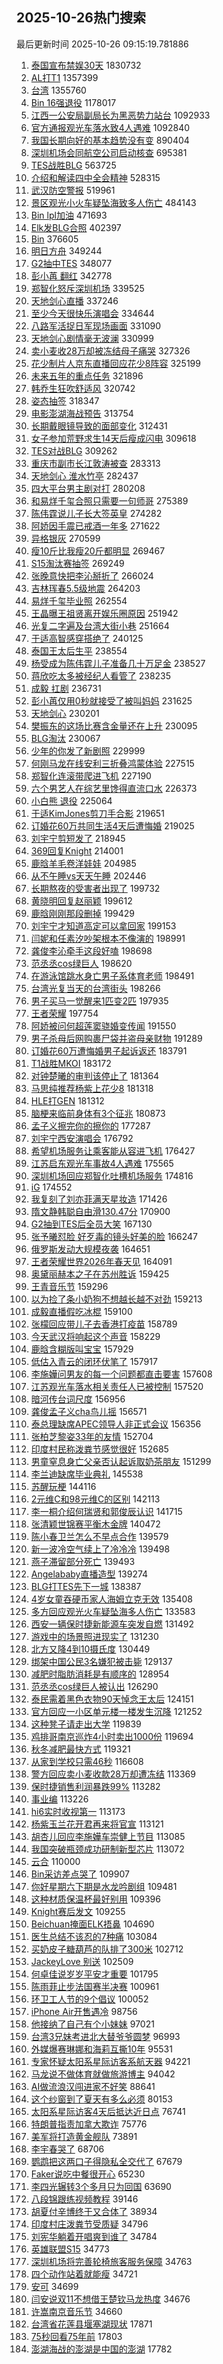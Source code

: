 ## 2025-10-26热门搜索 
最后更新时间 2025-10-26 09:15:19.781886 
1. [泰国宣布禁娱30天](https://s.weibo.com/weibo?q=%23%E6%B3%B0%E5%9B%BD%E5%AE%A3%E5%B8%83%E7%A6%81%E5%A8%B130%E5%A4%A9%23&t=31&band_rank=1&Refer=top) 1830732
1. [AL打T1](https://s.weibo.com/weibo?q=AL%E6%89%93T1&t=31&band_rank=1&Refer=top) 1357399
1. [台湾](https://s.weibo.com/weibo?q=%E5%8F%B0%E6%B9%BE&t=31&band_rank=2&Refer=top) 1355760
1. [Bin 16强退役](https://s.weibo.com/weibo?q=Bin%2016%E5%BC%BA%E9%80%80%E5%BD%B9&t=31&band_rank=2&Refer=top) 1178017
1. [江西一公安局副局长为黑恶势力站台](https://s.weibo.com/weibo?q=%23%E6%B1%9F%E8%A5%BF%E4%B8%80%E5%85%AC%E5%AE%89%E5%B1%80%E5%89%AF%E5%B1%80%E9%95%BF%E4%B8%BA%E9%BB%91%E6%81%B6%E5%8A%BF%E5%8A%9B%E7%AB%99%E5%8F%B0%23&t=31&band_rank=1&Refer=top) 1092933
1. [官方通报观光车落水致4人遇难](https://s.weibo.com/weibo?q=%23%E5%AE%98%E6%96%B9%E9%80%9A%E6%8A%A5%E8%A7%82%E5%85%89%E8%BD%A6%E8%90%BD%E6%B0%B4%E8%87%B44%E4%BA%BA%E9%81%87%E9%9A%BE%23&t=31&band_rank=1&Refer=top) 1092840
1. [我国长期向好的基本趋势没有变](https://s.weibo.com/weibo?q=%23%E6%88%91%E5%9B%BD%E9%95%BF%E6%9C%9F%E5%90%91%E5%A5%BD%E7%9A%84%E5%9F%BA%E6%9C%AC%E8%B6%8B%E5%8A%BF%E6%B2%A1%E6%9C%89%E5%8F%98%23&t=31&band_rank=3&Refer=top) 890404
1. [深圳机场会同航空公司启动核查](https://s.weibo.com/weibo?q=%23%E6%B7%B1%E5%9C%B3%E6%9C%BA%E5%9C%BA%E4%BC%9A%E5%90%8C%E8%88%AA%E7%A9%BA%E5%85%AC%E5%8F%B8%E5%90%AF%E5%8A%A8%E6%A0%B8%E6%9F%A5%23&t=31&band_rank=5&Refer=top) 695381
1. [TES战胜BLG](https://s.weibo.com/weibo?q=TES%E6%88%98%E8%83%9CBLG&t=31&band_rank=6&Refer=top) 563725
1. [介绍和解读四中全会精神](https://s.weibo.com/weibo?q=%23%E4%BB%8B%E7%BB%8D%E5%92%8C%E8%A7%A3%E8%AF%BB%E5%9B%9B%E4%B8%AD%E5%85%A8%E4%BC%9A%E7%B2%BE%E7%A5%9E%23&t=31&band_rank=3&Refer=top) 528315
1. [武汉防空警报](https://s.weibo.com/weibo?q=%23%E6%AD%A6%E6%B1%89%E9%98%B2%E7%A9%BA%E8%AD%A6%E6%8A%A5%23&t=31&band_rank=4&Refer=top) 519961
1. [景区观光小火车疑坠海致多人伤亡](https://s.weibo.com/weibo?q=%23%E6%99%AF%E5%8C%BA%E8%A7%82%E5%85%89%E5%B0%8F%E7%81%AB%E8%BD%A6%E7%96%91%E5%9D%A0%E6%B5%B7%E8%87%B4%E5%A4%9A%E4%BA%BA%E4%BC%A4%E4%BA%A1%23&t=31&band_rank=5&Refer=top) 484143
1. [Bin lpl加油](https://s.weibo.com/weibo?q=Bin%20lpl%E5%8A%A0%E6%B2%B9&t=31&band_rank=8&Refer=top) 471693
1. [Elk发BLG合照](https://s.weibo.com/weibo?q=Elk%E5%8F%91BLG%E5%90%88%E7%85%A7&t=31&band_rank=9&Refer=top) 402397
1. [Bin](https://s.weibo.com/weibo?q=Bin&t=31&band_rank=1&Refer=top) 376605
1. [明日方舟](https://s.weibo.com/weibo?q=%E6%98%8E%E6%97%A5%E6%96%B9%E8%88%9F&t=31&band_rank=10&Refer=top) 349244
1. [G2抽中TES](https://s.weibo.com/weibo?q=%23G2%E6%8A%BD%E4%B8%ADTES%23&t=31&band_rank=11&Refer=top) 348077
1. [彭小苒 翻红](https://s.weibo.com/weibo?q=%E5%BD%AD%E5%B0%8F%E8%8B%92%20%E7%BF%BB%E7%BA%A2&t=31&band_rank=12&Refer=top) 342778
1. [郑智化怒斥深圳机场](https://s.weibo.com/weibo?q=%23%E9%83%91%E6%99%BA%E5%8C%96%E6%80%92%E6%96%A5%E6%B7%B1%E5%9C%B3%E6%9C%BA%E5%9C%BA%23&t=31&band_rank=17&Refer=top) 339525
1. [天地剑心直播](https://s.weibo.com/weibo?q=%E5%A4%A9%E5%9C%B0%E5%89%91%E5%BF%83%E7%9B%B4%E6%92%AD&t=31&band_rank=14&Refer=top) 337246
1. [至少今天很快乐演唱会](https://s.weibo.com/weibo?q=%E8%87%B3%E5%B0%91%E4%BB%8A%E5%A4%A9%E5%BE%88%E5%BF%AB%E4%B9%90%E6%BC%94%E5%94%B1%E4%BC%9A&t=31&band_rank=15&Refer=top) 334644
1. [八路军活捉日军现场画面](https://s.weibo.com/weibo?q=%23%E5%85%AB%E8%B7%AF%E5%86%9B%E6%B4%BB%E6%8D%89%E6%97%A5%E5%86%9B%E7%8E%B0%E5%9C%BA%E7%94%BB%E9%9D%A2%23&t=31&band_rank=26&Refer=top) 331090
1. [天地剑心剧情毫无波澜](https://s.weibo.com/weibo?q=%E5%A4%A9%E5%9C%B0%E5%89%91%E5%BF%83%E5%89%A7%E6%83%85%E6%AF%AB%E6%97%A0%E6%B3%A2%E6%BE%9C&t=31&band_rank=6&Refer=top) 330999
1. [卖小麦收28万却被冻结母子痛哭](https://s.weibo.com/weibo?q=%23%E5%8D%96%E5%B0%8F%E9%BA%A6%E6%94%B628%E4%B8%87%E5%8D%B4%E8%A2%AB%E5%86%BB%E7%BB%93%E6%AF%8D%E5%AD%90%E7%97%9B%E5%93%AD%23&t=31&band_rank=17&Refer=top) 327326
1. [花少制片人京东直播回应花少8阵容](https://s.weibo.com/weibo?q=%23%E8%8A%B1%E5%B0%91%E5%88%B6%E7%89%87%E4%BA%BA%E4%BA%AC%E4%B8%9C%E7%9B%B4%E6%92%AD%E5%9B%9E%E5%BA%94%E8%8A%B1%E5%B0%918%E9%98%B5%E5%AE%B9%23&t=31&band_rank=18&Refer=top) 325199
1. [未来五年的重点任务](https://s.weibo.com/weibo?q=%23%E6%9C%AA%E6%9D%A5%E4%BA%94%E5%B9%B4%E7%9A%84%E9%87%8D%E7%82%B9%E4%BB%BB%E5%8A%A1%23&t=31&band_rank=3&Refer=top) 321896
1. [韩乔生狂吹舒适风](https://s.weibo.com/weibo?q=%23%E9%9F%A9%E4%B9%94%E7%94%9F%E7%8B%82%E5%90%B9%E8%88%92%E9%80%82%E9%A3%8E%23&t=31&band_rank=19&Refer=top) 320742
1. [姿态抽签](https://s.weibo.com/weibo?q=%E5%A7%BF%E6%80%81%E6%8A%BD%E7%AD%BE&t=31&band_rank=20&Refer=top) 318347
1. [电影澎湖海战预告](https://s.weibo.com/weibo?q=%23%E7%94%B5%E5%BD%B1%E6%BE%8E%E6%B9%96%E6%B5%B7%E6%88%98%E9%A2%84%E5%91%8A%23&t=31&band_rank=21&Refer=top) 313754
1. [长期戴眼镜导致的面部变化](https://s.weibo.com/weibo?q=%E9%95%BF%E6%9C%9F%E6%88%B4%E7%9C%BC%E9%95%9C%E5%AF%BC%E8%87%B4%E7%9A%84%E9%9D%A2%E9%83%A8%E5%8F%98%E5%8C%96&t=31&band_rank=22&Refer=top) 312431
1. [女子参加荒野求生14天后瘦成闪电](https://s.weibo.com/weibo?q=%23%E5%A5%B3%E5%AD%90%E5%8F%82%E5%8A%A0%E8%8D%92%E9%87%8E%E6%B1%82%E7%94%9F14%E5%A4%A9%E5%90%8E%E7%98%A6%E6%88%90%E9%97%AA%E7%94%B5%23&t=31&band_rank=2&Refer=top) 309618
1. [TES对战BLG](https://s.weibo.com/weibo?q=%23TES%E5%AF%B9%E6%88%98BLG%23&t=31&band_rank=7&Refer=top) 309262
1. [重庆市副市长江敦涛被查](https://s.weibo.com/weibo?q=%23%E9%87%8D%E5%BA%86%E5%B8%82%E5%89%AF%E5%B8%82%E9%95%BF%E6%B1%9F%E6%95%A6%E6%B6%9B%E8%A2%AB%E6%9F%A5%23&t=31&band_rank=8&Refer=top) 283313
1. [天地剑心 淮水竹亭](https://s.weibo.com/weibo?q=%E5%A4%A9%E5%9C%B0%E5%89%91%E5%BF%83%20%E6%B7%AE%E6%B0%B4%E7%AB%B9%E4%BA%AD&t=31&band_rank=9&Refer=top) 282437
1. [四大平台男主剧对打](https://s.weibo.com/weibo?q=%E5%9B%9B%E5%A4%A7%E5%B9%B3%E5%8F%B0%E7%94%B7%E4%B8%BB%E5%89%A7%E5%AF%B9%E6%89%93&t=31&band_rank=10&Refer=top) 280208
1. [和易烊千玺合照只需要一句师哥](https://s.weibo.com/weibo?q=%23%E5%92%8C%E6%98%93%E7%83%8A%E5%8D%83%E7%8E%BA%E5%90%88%E7%85%A7%E5%8F%AA%E9%9C%80%E8%A6%81%E4%B8%80%E5%8F%A5%E5%B8%88%E5%93%A5%23&t=31&band_rank=11&Refer=top) 275389
1. [陈伟霆说儿子长大签英皇](https://s.weibo.com/weibo?q=%23%E9%99%88%E4%BC%9F%E9%9C%86%E8%AF%B4%E5%84%BF%E5%AD%90%E9%95%BF%E5%A4%A7%E7%AD%BE%E8%8B%B1%E7%9A%87%23&t=31&band_rank=12&Refer=top) 274282
1. [阿娇因手震已戒酒一年多](https://s.weibo.com/weibo?q=%23%E9%98%BF%E5%A8%87%E5%9B%A0%E6%89%8B%E9%9C%87%E5%B7%B2%E6%88%92%E9%85%92%E4%B8%80%E5%B9%B4%E5%A4%9A%23&t=31&band_rank=13&Refer=top) 271622
1. [异格银灰](https://s.weibo.com/weibo?q=%E5%BC%82%E6%A0%BC%E9%93%B6%E7%81%B0&t=31&band_rank=23&Refer=top) 270599
1. [瘦10斤比我瘦20斤都明显](https://s.weibo.com/weibo?q=%E7%98%A610%E6%96%A4%E6%AF%94%E6%88%91%E7%98%A620%E6%96%A4%E9%83%BD%E6%98%8E%E6%98%BE&t=31&band_rank=14&Refer=top) 269467
1. [S15淘汰赛抽签](https://s.weibo.com/weibo?q=%23S15%E6%B7%98%E6%B1%B0%E8%B5%9B%E6%8A%BD%E7%AD%BE%23&t=31&band_rank=24&Refer=top) 269249
1. [张晚意快把李沁掰折了](https://s.weibo.com/weibo?q=%23%E5%BC%A0%E6%99%9A%E6%84%8F%E5%BF%AB%E6%8A%8A%E6%9D%8E%E6%B2%81%E6%8E%B0%E6%8A%98%E4%BA%86%23&t=31&band_rank=15&Refer=top) 266024
1. [吉林珲春5.5级地震](https://s.weibo.com/weibo?q=%23%E5%90%89%E6%9E%97%E7%8F%B2%E6%98%A55.5%E7%BA%A7%E5%9C%B0%E9%9C%87%23&t=31&band_rank=4&Refer=top) 264203
1. [易烊千玺毕业照](https://s.weibo.com/weibo?q=%E6%98%93%E7%83%8A%E5%8D%83%E7%8E%BA%E6%AF%95%E4%B8%9A%E7%85%A7&t=31&band_rank=16&Refer=top) 262554
1. [王晶曝王祖贤离开娱乐圈原因](https://s.weibo.com/weibo?q=%23%E7%8E%8B%E6%99%B6%E6%9B%9D%E7%8E%8B%E7%A5%96%E8%B4%A4%E7%A6%BB%E5%BC%80%E5%A8%B1%E4%B9%90%E5%9C%88%E5%8E%9F%E5%9B%A0%23&t=31&band_rank=18&Refer=top) 251942
1. [光复二字遍及台湾大街小巷](https://s.weibo.com/weibo?q=%23%E5%85%89%E5%A4%8D%E4%BA%8C%E5%AD%97%E9%81%8D%E5%8F%8A%E5%8F%B0%E6%B9%BE%E5%A4%A7%E8%A1%97%E5%B0%8F%E5%B7%B7%23&t=31&band_rank=4&Refer=top) 251664
1. [于适高智感穿搭绝了](https://s.weibo.com/weibo?q=%23%E4%BA%8E%E9%80%82%E9%AB%98%E6%99%BA%E6%84%9F%E7%A9%BF%E6%90%AD%E7%BB%9D%E4%BA%86%23&t=31&band_rank=19&Refer=top) 240125
1. [泰国王太后生平](https://s.weibo.com/weibo?q=%23%E6%B3%B0%E5%9B%BD%E7%8E%8B%E5%A4%AA%E5%90%8E%E7%94%9F%E5%B9%B3%23&t=31&band_rank=20&Refer=top) 238554
1. [杨受成为陈伟霆儿子准备几十万足金](https://s.weibo.com/weibo?q=%23%E6%9D%A8%E5%8F%97%E6%88%90%E4%B8%BA%E9%99%88%E4%BC%9F%E9%9C%86%E5%84%BF%E5%AD%90%E5%87%86%E5%A4%87%E5%87%A0%E5%8D%81%E4%B8%87%E8%B6%B3%E9%87%91%23&t=31&band_rank=21&Refer=top) 238527
1. [蒋欣吃太多被经纪人看管了](https://s.weibo.com/weibo?q=%E8%92%8B%E6%AC%A3%E5%90%83%E5%A4%AA%E5%A4%9A%E8%A2%AB%E7%BB%8F%E7%BA%AA%E4%BA%BA%E7%9C%8B%E7%AE%A1%E4%BA%86&t=31&band_rank=22&Refer=top) 238235
1. [成毅 扛剧](https://s.weibo.com/weibo?q=%E6%88%90%E6%AF%85%20%E6%89%9B%E5%89%A7&t=31&band_rank=6&Refer=top) 236731
1. [彭小苒仅用0秒就接受了被叫妈妈](https://s.weibo.com/weibo?q=%E5%BD%AD%E5%B0%8F%E8%8B%92%E4%BB%85%E7%94%A80%E7%A7%92%E5%B0%B1%E6%8E%A5%E5%8F%97%E4%BA%86%E8%A2%AB%E5%8F%AB%E5%A6%88%E5%A6%88&t=31&band_rank=25&Refer=top) 231625
1. [天地剑心](https://s.weibo.com/weibo?q=%E5%A4%A9%E5%9C%B0%E5%89%91%E5%BF%83&t=31&band_rank=48&Refer=top) 230201
1. [樊振东的这场比赛含金量还在上升](https://s.weibo.com/weibo?q=%23%E6%A8%8A%E6%8C%AF%E4%B8%9C%E7%9A%84%E8%BF%99%E5%9C%BA%E6%AF%94%E8%B5%9B%E5%90%AB%E9%87%91%E9%87%8F%E8%BF%98%E5%9C%A8%E4%B8%8A%E5%8D%87%23&t=31&band_rank=27&Refer=top) 230095
1. [BLG淘汰](https://s.weibo.com/weibo?q=BLG%E6%B7%98%E6%B1%B0&t=31&band_rank=28&Refer=top) 230067
1. [少年的你发了新剧照](https://s.weibo.com/weibo?q=%E5%B0%91%E5%B9%B4%E7%9A%84%E4%BD%A0%E5%8F%91%E4%BA%86%E6%96%B0%E5%89%A7%E7%85%A7&t=31&band_rank=7&Refer=top) 229999
1. [何刚马龙在线安利三折叠鸿蒙体验](https://s.weibo.com/weibo?q=%23%E4%BD%95%E5%88%9A%E9%A9%AC%E9%BE%99%E5%9C%A8%E7%BA%BF%E5%AE%89%E5%88%A9%E4%B8%89%E6%8A%98%E5%8F%A0%E9%B8%BF%E8%92%99%E4%BD%93%E9%AA%8C%23&t=31&band_rank=29&Refer=top) 227515
1. [郑智化连滚带爬进飞机](https://s.weibo.com/weibo?q=%23%E9%83%91%E6%99%BA%E5%8C%96%E8%BF%9E%E6%BB%9A%E5%B8%A6%E7%88%AC%E8%BF%9B%E9%A3%9E%E6%9C%BA%23&t=31&band_rank=23&Refer=top) 227190
1. [六个男艺人在综艺里馋得直流口水](https://s.weibo.com/weibo?q=%E5%85%AD%E4%B8%AA%E7%94%B7%E8%89%BA%E4%BA%BA%E5%9C%A8%E7%BB%BC%E8%89%BA%E9%87%8C%E9%A6%8B%E5%BE%97%E7%9B%B4%E6%B5%81%E5%8F%A3%E6%B0%B4&t=31&band_rank=8&Refer=top) 226373
1. [小白熊 退役](https://s.weibo.com/weibo?q=%E5%B0%8F%E7%99%BD%E7%86%8A%20%E9%80%80%E5%BD%B9&t=31&band_rank=30&Refer=top) 225064
1. [于适KimJones剪刀手合影](https://s.weibo.com/weibo?q=%E4%BA%8E%E9%80%82KimJones%E5%89%AA%E5%88%80%E6%89%8B%E5%90%88%E5%BD%B1&t=31&band_rank=31&Refer=top) 219651
1. [订婚花60万共同生活4天后遭悔婚](https://s.weibo.com/weibo?q=%23%E8%AE%A2%E5%A9%9A%E8%8A%B160%E4%B8%87%E5%85%B1%E5%90%8C%E7%94%9F%E6%B4%BB4%E5%A4%A9%E5%90%8E%E9%81%AD%E6%82%94%E5%A9%9A%23&t=31&band_rank=32&Refer=top) 219025
1. [刘宇宁剪短发了](https://s.weibo.com/weibo?q=%E5%88%98%E5%AE%87%E5%AE%81%E5%89%AA%E7%9F%AD%E5%8F%91%E4%BA%86&t=31&band_rank=33&Refer=top) 218945
1. [369回复Knight](https://s.weibo.com/weibo?q=%23369%E5%9B%9E%E5%A4%8DKnight%23&t=31&band_rank=34&Refer=top) 214001
1. [鹿晗羊毛卷洋娃娃](https://s.weibo.com/weibo?q=%E9%B9%BF%E6%99%97%E7%BE%8A%E6%AF%9B%E5%8D%B7%E6%B4%8B%E5%A8%83%E5%A8%83&t=31&band_rank=35&Refer=top) 204985
1. [从不午睡vs天天午睡](https://s.weibo.com/weibo?q=%E4%BB%8E%E4%B8%8D%E5%8D%88%E7%9D%A1vs%E5%A4%A9%E5%A4%A9%E5%8D%88%E7%9D%A1&t=31&band_rank=24&Refer=top) 202446
1. [长期熬夜的受害者出现了](https://s.weibo.com/weibo?q=%E9%95%BF%E6%9C%9F%E7%86%AC%E5%A4%9C%E7%9A%84%E5%8F%97%E5%AE%B3%E8%80%85%E5%87%BA%E7%8E%B0%E4%BA%86&t=31&band_rank=44&Refer=top) 199732
1. [黄晓明回复赵丽颖](https://s.weibo.com/weibo?q=%E9%BB%84%E6%99%93%E6%98%8E%E5%9B%9E%E5%A4%8D%E8%B5%B5%E4%B8%BD%E9%A2%96&t=31&band_rank=12&Refer=top) 199612
1. [鹿晗刚刚那段删掉](https://s.weibo.com/weibo?q=%E9%B9%BF%E6%99%97%E5%88%9A%E5%88%9A%E9%82%A3%E6%AE%B5%E5%88%A0%E6%8E%89&t=31&band_rank=13&Refer=top) 199429
1. [刘宇宁才知道高定可以拿回家](https://s.weibo.com/weibo?q=%E5%88%98%E5%AE%87%E5%AE%81%E6%89%8D%E7%9F%A5%E9%81%93%E9%AB%98%E5%AE%9A%E5%8F%AF%E4%BB%A5%E6%8B%BF%E5%9B%9E%E5%AE%B6&t=31&band_rank=14&Refer=top) 199153
1. [闫妮和任素汐吵架根本不像演的](https://s.weibo.com/weibo?q=%E9%97%AB%E5%A6%AE%E5%92%8C%E4%BB%BB%E7%B4%A0%E6%B1%90%E5%90%B5%E6%9E%B6%E6%A0%B9%E6%9C%AC%E4%B8%8D%E5%83%8F%E6%BC%94%E7%9A%84&t=31&band_rank=16&Refer=top) 198991
1. [龚俊李沁牵手这段好嗑](https://s.weibo.com/weibo?q=%E9%BE%9A%E4%BF%8A%E6%9D%8E%E6%B2%81%E7%89%B5%E6%89%8B%E8%BF%99%E6%AE%B5%E5%A5%BD%E5%97%91&t=31&band_rank=17&Refer=top) 198698
1. [范丞丞cos绿巨人](https://s.weibo.com/weibo?q=%23%E8%8C%83%E4%B8%9E%E4%B8%9Ecos%E7%BB%BF%E5%B7%A8%E4%BA%BA%23&t=31&band_rank=18&Refer=top) 198620
1. [在游泳馆跳水身亡男子系体育老师](https://s.weibo.com/weibo?q=%23%E5%9C%A8%E6%B8%B8%E6%B3%B3%E9%A6%86%E8%B7%B3%E6%B0%B4%E8%BA%AB%E4%BA%A1%E7%94%B7%E5%AD%90%E7%B3%BB%E4%BD%93%E8%82%B2%E8%80%81%E5%B8%88%23&t=31&band_rank=19&Refer=top) 198491
1. [台湾光复当天的台湾街头](https://s.weibo.com/weibo?q=%23%E5%8F%B0%E6%B9%BE%E5%85%89%E5%A4%8D%E5%BD%93%E5%A4%A9%E7%9A%84%E5%8F%B0%E6%B9%BE%E8%A1%97%E5%A4%B4%23&t=31&band_rank=20&Refer=top) 198266
1. [男子买马一觉醒来1匹变2匹](https://s.weibo.com/weibo?q=%23%E7%94%B7%E5%AD%90%E4%B9%B0%E9%A9%AC%E4%B8%80%E8%A7%89%E9%86%92%E6%9D%A51%E5%8C%B9%E5%8F%982%E5%8C%B9%23&t=31&band_rank=22&Refer=top) 197935
1. [王者荣耀](https://s.weibo.com/weibo?q=%E7%8E%8B%E8%80%85%E8%8D%A3%E8%80%80&t=31&band_rank=24&Refer=top) 197754
1. [阿娇被问何超莲窦骁婚变传闻](https://s.weibo.com/weibo?q=%23%E9%98%BF%E5%A8%87%E8%A2%AB%E9%97%AE%E4%BD%95%E8%B6%85%E8%8E%B2%E7%AA%A6%E9%AA%81%E5%A9%9A%E5%8F%98%E4%BC%A0%E9%97%BB%23&t=31&band_rank=25&Refer=top) 191550
1. [男子杀母后网购裹尸袋并盗母亲财物](https://s.weibo.com/weibo?q=%23%E7%94%B7%E5%AD%90%E6%9D%80%E6%AF%8D%E5%90%8E%E7%BD%91%E8%B4%AD%E8%A3%B9%E5%B0%B8%E8%A2%8B%E5%B9%B6%E7%9B%97%E6%AF%8D%E4%BA%B2%E8%B4%A2%E7%89%A9%23&t=31&band_rank=26&Refer=top) 191289
1. [订婚花60万遭悔婚男子起诉返还](https://s.weibo.com/weibo?q=%23%E8%AE%A2%E5%A9%9A%E8%8A%B160%E4%B8%87%E9%81%AD%E6%82%94%E5%A9%9A%E7%94%B7%E5%AD%90%E8%B5%B7%E8%AF%89%E8%BF%94%E8%BF%98%23&t=31&band_rank=36&Refer=top) 183791
1. [T1战胜MKOI](https://s.weibo.com/weibo?q=T1%E6%88%98%E8%83%9CMKOI&t=31&band_rank=37&Refer=top) 183172
1. [对钟楚曦的审判该停止了](https://s.weibo.com/weibo?q=%23%E5%AF%B9%E9%92%9F%E6%A5%9A%E6%9B%A6%E7%9A%84%E5%AE%A1%E5%88%A4%E8%AF%A5%E5%81%9C%E6%AD%A2%E4%BA%86%23&t=31&band_rank=6&Refer=top) 181364
1. [马思纯推荐杨紫上花少8](https://s.weibo.com/weibo?q=%23%E9%A9%AC%E6%80%9D%E7%BA%AF%E6%8E%A8%E8%8D%90%E6%9D%A8%E7%B4%AB%E4%B8%8A%E8%8A%B1%E5%B0%918%23&t=31&band_rank=7&Refer=top) 181318
1. [HLE打GEN](https://s.weibo.com/weibo?q=HLE%E6%89%93GEN&t=31&band_rank=38&Refer=top) 181312
1. [脑梗来临前身体有3个征兆](https://s.weibo.com/weibo?q=%23%E8%84%91%E6%A2%97%E6%9D%A5%E4%B8%B4%E5%89%8D%E8%BA%AB%E4%BD%93%E6%9C%893%E4%B8%AA%E5%BE%81%E5%85%86%23&t=31&band_rank=27&Refer=top) 180873
1. [孟子义擦完你的擦你的](https://s.weibo.com/weibo?q=%23%E5%AD%9F%E5%AD%90%E4%B9%89%E6%93%A6%E5%AE%8C%E4%BD%A0%E7%9A%84%E6%93%A6%E4%BD%A0%E7%9A%84%23&t=31&band_rank=28&Refer=top) 177287
1. [刘宇宁西安演唱会](https://s.weibo.com/weibo?q=%E5%88%98%E5%AE%87%E5%AE%81%E8%A5%BF%E5%AE%89%E6%BC%94%E5%94%B1%E4%BC%9A&t=31&band_rank=39&Refer=top) 176792
1. [希望机场服务让乘客能从容进飞机](https://s.weibo.com/weibo?q=%23%E5%B8%8C%E6%9C%9B%E6%9C%BA%E5%9C%BA%E6%9C%8D%E5%8A%A1%E8%AE%A9%E4%B9%98%E5%AE%A2%E8%83%BD%E4%BB%8E%E5%AE%B9%E8%BF%9B%E9%A3%9E%E6%9C%BA%23&t=31&band_rank=29&Refer=top) 176427
1. [江苏启东观光车事故4人遇难](https://s.weibo.com/weibo?q=%23%E6%B1%9F%E8%8B%8F%E5%90%AF%E4%B8%9C%E8%A7%82%E5%85%89%E8%BD%A6%E4%BA%8B%E6%95%854%E4%BA%BA%E9%81%87%E9%9A%BE%23&t=31&band_rank=8&Refer=top) 175565
1. [深圳机场回应郑智化吐槽机场服务](https://s.weibo.com/weibo?q=%E6%B7%B1%E5%9C%B3%E6%9C%BA%E5%9C%BA%E5%9B%9E%E5%BA%94%E9%83%91%E6%99%BA%E5%8C%96%E5%90%90%E6%A7%BD%E6%9C%BA%E5%9C%BA%E6%9C%8D%E5%8A%A1&t=31&band_rank=40&Refer=top) 174816
1. [iG](https://s.weibo.com/weibo?q=iG&t=31&band_rank=41&Refer=top) 174552
1. [我复刻了刘亦菲满天星妆造](https://s.weibo.com/weibo?q=%23%E6%88%91%E5%A4%8D%E5%88%BB%E4%BA%86%E5%88%98%E4%BA%A6%E8%8F%B2%E6%BB%A1%E5%A4%A9%E6%98%9F%E5%A6%86%E9%80%A0%23&t=31&band_rank=42&Refer=top) 171426
1. [隋文静韩聪自由滑130.47分](https://s.weibo.com/weibo?q=%23%E9%9A%8B%E6%96%87%E9%9D%99%E9%9F%A9%E8%81%AA%E8%87%AA%E7%94%B1%E6%BB%91130.47%E5%88%86%23&t=31&band_rank=30&Refer=top) 170900
1. [G2抽到TES后全员大笑](https://s.weibo.com/weibo?q=G2%E6%8A%BD%E5%88%B0TES%E5%90%8E%E5%85%A8%E5%91%98%E5%A4%A7%E7%AC%91&t=31&band_rank=31&Refer=top) 167130
1. [张予曦怼脸 好歹毒的镜头好美的脸](https://s.weibo.com/weibo?q=%E5%BC%A0%E4%BA%88%E6%9B%A6%E6%80%BC%E8%84%B8%20%E5%A5%BD%E6%AD%B9%E6%AF%92%E7%9A%84%E9%95%9C%E5%A4%B4%E5%A5%BD%E7%BE%8E%E7%9A%84%E8%84%B8&t=31&band_rank=32&Refer=top) 166247
1. [俄罗斯发动大规模夜袭](https://s.weibo.com/weibo?q=%23%E4%BF%84%E7%BD%97%E6%96%AF%E5%8F%91%E5%8A%A8%E5%A4%A7%E8%A7%84%E6%A8%A1%E5%A4%9C%E8%A2%AD%23&t=31&band_rank=9&Refer=top) 164651
1. [王者荣耀世界2026年春天见](https://s.weibo.com/weibo?q=%23%E7%8E%8B%E8%80%85%E8%8D%A3%E8%80%80%E4%B8%96%E7%95%8C2026%E5%B9%B4%E6%98%A5%E5%A4%A9%E8%A7%81%23&t=31&band_rank=33&Refer=top) 164091
1. [奥黛丽赫本之子在苏州胜诉](https://s.weibo.com/weibo?q=%23%E5%A5%A5%E9%BB%9B%E4%B8%BD%E8%B5%AB%E6%9C%AC%E4%B9%8B%E5%AD%90%E5%9C%A8%E8%8B%8F%E5%B7%9E%E8%83%9C%E8%AF%89%23&t=31&band_rank=10&Refer=top) 159425
1. [王青音乐节](https://s.weibo.com/weibo?q=%E7%8E%8B%E9%9D%92%E9%9F%B3%E4%B9%90%E8%8A%82&t=31&band_rank=45&Refer=top) 159296
1. [以为捡了条小奶狗不想越长越不对劲](https://s.weibo.com/weibo?q=%23%E4%BB%A5%E4%B8%BA%E6%8D%A1%E4%BA%86%E6%9D%A1%E5%B0%8F%E5%A5%B6%E7%8B%97%E4%B8%8D%E6%83%B3%E8%B6%8A%E9%95%BF%E8%B6%8A%E4%B8%8D%E5%AF%B9%E5%8A%B2%23&t=31&band_rank=11&Refer=top) 159213
1. [成毅直播假吃冰棍](https://s.weibo.com/weibo?q=%23%E6%88%90%E6%AF%85%E7%9B%B4%E6%92%AD%E5%81%87%E5%90%83%E5%86%B0%E6%A3%8D%23&t=31&band_rank=12&Refer=top) 159100
1. [张檬回应带儿子去香港打疫苗](https://s.weibo.com/weibo?q=%23%E5%BC%A0%E6%AA%AC%E5%9B%9E%E5%BA%94%E5%B8%A6%E5%84%BF%E5%AD%90%E5%8E%BB%E9%A6%99%E6%B8%AF%E6%89%93%E7%96%AB%E8%8B%97%23&t=31&band_rank=13&Refer=top) 158789
1. [今天武汉将响起这个声音](https://s.weibo.com/weibo?q=%23%E4%BB%8A%E5%A4%A9%E6%AD%A6%E6%B1%89%E5%B0%86%E5%93%8D%E8%B5%B7%E8%BF%99%E4%B8%AA%E5%A3%B0%E9%9F%B3%23&t=31&band_rank=27&Refer=top) 158229
1. [鹿晗含糊版叫宝宝](https://s.weibo.com/weibo?q=%E9%B9%BF%E6%99%97%E5%90%AB%E7%B3%8A%E7%89%88%E5%8F%AB%E5%AE%9D%E5%AE%9D&t=31&band_rank=46&Refer=top) 157929
1. [低估入青云的闭环伏笔了](https://s.weibo.com/weibo?q=%E4%BD%8E%E4%BC%B0%E5%85%A5%E9%9D%92%E4%BA%91%E7%9A%84%E9%97%AD%E7%8E%AF%E4%BC%8F%E7%AC%94%E4%BA%86&t=31&band_rank=28&Refer=top) 157917
1. [李施嬅问男友的每一个问题都直击要害](https://s.weibo.com/weibo?q=%E6%9D%8E%E6%96%BD%E5%AC%85%E9%97%AE%E7%94%B7%E5%8F%8B%E7%9A%84%E6%AF%8F%E4%B8%80%E4%B8%AA%E9%97%AE%E9%A2%98%E9%83%BD%E7%9B%B4%E5%87%BB%E8%A6%81%E5%AE%B3&t=31&band_rank=29&Refer=top) 157608
1. [江苏观光车落水相关责任人已被控制](https://s.weibo.com/weibo?q=%23%E6%B1%9F%E8%8B%8F%E8%A7%82%E5%85%89%E8%BD%A6%E8%90%BD%E6%B0%B4%E7%9B%B8%E5%85%B3%E8%B4%A3%E4%BB%BB%E4%BA%BA%E5%B7%B2%E8%A2%AB%E6%8E%A7%E5%88%B6%23&t=31&band_rank=19&Refer=top) 157520
1. [暗河传台词尺度](https://s.weibo.com/weibo?q=%E6%9A%97%E6%B2%B3%E4%BC%A0%E5%8F%B0%E8%AF%8D%E5%B0%BA%E5%BA%A6&t=31&band_rank=30&Refer=top) 156956
1. [龚俊孟子义cha鸟儿摇](https://s.weibo.com/weibo?q=%E9%BE%9A%E4%BF%8A%E5%AD%9F%E5%AD%90%E4%B9%89cha%E9%B8%9F%E5%84%BF%E6%91%87&t=31&band_rank=31&Refer=top) 156571
1. [泰总理缺席APEC领导人非正式会议](https://s.weibo.com/weibo?q=%23%E6%B3%B0%E6%80%BB%E7%90%86%E7%BC%BA%E5%B8%ADAPEC%E9%A2%86%E5%AF%BC%E4%BA%BA%E9%9D%9E%E6%AD%A3%E5%BC%8F%E4%BC%9A%E8%AE%AE%23&t=31&band_rank=32&Refer=top) 156356
1. [张柏芝黎姿33年的友情](https://s.weibo.com/weibo?q=%E5%BC%A0%E6%9F%8F%E8%8A%9D%E9%BB%8E%E5%A7%BF33%E5%B9%B4%E7%9A%84%E5%8F%8B%E6%83%85&t=31&band_rank=33&Refer=top) 152704
1. [印度村民称泼粪节感觉很好](https://s.weibo.com/weibo?q=%23%E5%8D%B0%E5%BA%A6%E6%9D%91%E6%B0%91%E7%A7%B0%E6%B3%BC%E7%B2%AA%E8%8A%82%E6%84%9F%E8%A7%89%E5%BE%88%E5%A5%BD%23&t=31&band_rank=35&Refer=top) 152685
1. [男童窒息身亡父亲否认起诉取奶茶朋友](https://s.weibo.com/weibo?q=%23%E7%94%B7%E7%AB%A5%E7%AA%92%E6%81%AF%E8%BA%AB%E4%BA%A1%E7%88%B6%E4%BA%B2%E5%90%A6%E8%AE%A4%E8%B5%B7%E8%AF%89%E5%8F%96%E5%A5%B6%E8%8C%B6%E6%9C%8B%E5%8F%8B%23&t=31&band_rank=34&Refer=top) 151299
1. [李兰迪缺席毕业典礼](https://s.weibo.com/weibo?q=%23%E6%9D%8E%E5%85%B0%E8%BF%AA%E7%BC%BA%E5%B8%AD%E6%AF%95%E4%B8%9A%E5%85%B8%E7%A4%BC%23&t=31&band_rank=48&Refer=top) 145538
1. [苏醒玩梗](https://s.weibo.com/weibo?q=%E8%8B%8F%E9%86%92%E7%8E%A9%E6%A2%97&t=31&band_rank=37&Refer=top) 144116
1. [2元维C和98元维C的区别](https://s.weibo.com/weibo?q=2%E5%85%83%E7%BB%B4C%E5%92%8C98%E5%85%83%E7%BB%B4C%E7%9A%84%E5%8C%BA%E5%88%AB&t=31&band_rank=21&Refer=top) 142113
1. [李一桐介绍何瑞贤和郭俊辰认识](https://s.weibo.com/weibo?q=%E6%9D%8E%E4%B8%80%E6%A1%90%E4%BB%8B%E7%BB%8D%E4%BD%95%E7%91%9E%E8%B4%A4%E5%92%8C%E9%83%AD%E4%BF%8A%E8%BE%B0%E8%AE%A4%E8%AF%86&t=31&band_rank=38&Refer=top) 141715
1. [张清颖世锦赛平衡木金牌](https://s.weibo.com/weibo?q=%23%E5%BC%A0%E6%B8%85%E9%A2%96%E4%B8%96%E9%94%A6%E8%B5%9B%E5%B9%B3%E8%A1%A1%E6%9C%A8%E9%87%91%E7%89%8C%23&t=31&band_rank=35&Refer=top) 140472
1. [陈小春卫兰怎么不早点合作](https://s.weibo.com/weibo?q=%E9%99%88%E5%B0%8F%E6%98%A5%E5%8D%AB%E5%85%B0%E6%80%8E%E4%B9%88%E4%B8%8D%E6%97%A9%E7%82%B9%E5%90%88%E4%BD%9C&t=31&band_rank=39&Refer=top) 139579
1. [新一波冷空气续上了冷冷冷](https://s.weibo.com/weibo?q=%23%E6%96%B0%E4%B8%80%E6%B3%A2%E5%86%B7%E7%A9%BA%E6%B0%94%E7%BB%AD%E4%B8%8A%E4%BA%86%E5%86%B7%E5%86%B7%E5%86%B7%23&t=31&band_rank=40&Refer=top) 139498
1. [燕子滞留部分死亡](https://s.weibo.com/weibo?q=%23%E7%87%95%E5%AD%90%E6%BB%9E%E7%95%99%E9%83%A8%E5%88%86%E6%AD%BB%E4%BA%A1%23&t=31&band_rank=41&Refer=top) 139493
1. [Angelababy直播造型](https://s.weibo.com/weibo?q=Angelababy%E7%9B%B4%E6%92%AD%E9%80%A0%E5%9E%8B&t=31&band_rank=49&Refer=top) 139274
1. [BLG打TES先下一城](https://s.weibo.com/weibo?q=%23BLG%E6%89%93TES%E5%85%88%E4%B8%8B%E4%B8%80%E5%9F%8E%23&t=31&band_rank=36&Refer=top) 138387
1. [4岁女童吞硬币家人海姆立克无效](https://s.weibo.com/weibo?q=%234%E5%B2%81%E5%A5%B3%E7%AB%A5%E5%90%9E%E7%A1%AC%E5%B8%81%E5%AE%B6%E4%BA%BA%E6%B5%B7%E5%A7%86%E7%AB%8B%E5%85%8B%E6%97%A0%E6%95%88%23&t=31&band_rank=50&Refer=top) 135408
1. [多方回应观光火车疑坠海多人伤亡](https://s.weibo.com/weibo?q=%23%E5%A4%9A%E6%96%B9%E5%9B%9E%E5%BA%94%E8%A7%82%E5%85%89%E7%81%AB%E8%BD%A6%E7%96%91%E5%9D%A0%E6%B5%B7%E5%A4%9A%E4%BA%BA%E4%BC%A4%E4%BA%A1%23&t=31&band_rank=37&Refer=top) 133583
1. [西安一辆保时捷新能源车突发自燃](https://s.weibo.com/weibo?q=%23%E8%A5%BF%E5%AE%89%E4%B8%80%E8%BE%86%E4%BF%9D%E6%97%B6%E6%8D%B7%E6%96%B0%E8%83%BD%E6%BA%90%E8%BD%A6%E7%AA%81%E5%8F%91%E8%87%AA%E7%87%83%23&t=31&band_rank=43&Refer=top) 131492
1. [游戏中的场景照进现实了](https://s.weibo.com/weibo?q=%E6%B8%B8%E6%88%8F%E4%B8%AD%E7%9A%84%E5%9C%BA%E6%99%AF%E7%85%A7%E8%BF%9B%E7%8E%B0%E5%AE%9E%E4%BA%86&t=31&band_rank=22&Refer=top) 131230
1. [北方又降4到10摄氏度](https://s.weibo.com/weibo?q=%23%E5%8C%97%E6%96%B9%E5%8F%88%E9%99%8D4%E5%88%B010%E6%91%84%E6%B0%8F%E5%BA%A6%23&t=31&band_rank=23&Refer=top) 130449
1. [绑架中国公民3名嫌犯被击毙](https://s.weibo.com/weibo?q=%23%E7%BB%91%E6%9E%B6%E4%B8%AD%E5%9B%BD%E5%85%AC%E6%B0%913%E5%90%8D%E5%AB%8C%E7%8A%AF%E8%A2%AB%E5%87%BB%E6%AF%99%23&t=31&band_rank=38&Refer=top) 129137
1. [减肥时脂肪消耗是有顺序的](https://s.weibo.com/weibo?q=%23%E5%87%8F%E8%82%A5%E6%97%B6%E8%84%82%E8%82%AA%E6%B6%88%E8%80%97%E6%98%AF%E6%9C%89%E9%A1%BA%E5%BA%8F%E7%9A%84%23&t=31&band_rank=24&Refer=top) 128954
1. [范丞丞cos绿巨人被认出](https://s.weibo.com/weibo?q=%23%E8%8C%83%E4%B8%9E%E4%B8%9Ecos%E7%BB%BF%E5%B7%A8%E4%BA%BA%E8%A2%AB%E8%AE%A4%E5%87%BA%23&t=31&band_rank=25&Refer=top) 126290
1. [泰民需着黑色衣物90天悼念王太后](https://s.weibo.com/weibo?q=%23%E6%B3%B0%E6%B0%91%E9%9C%80%E7%9D%80%E9%BB%91%E8%89%B2%E8%A1%A3%E7%89%A990%E5%A4%A9%E6%82%BC%E5%BF%B5%E7%8E%8B%E5%A4%AA%E5%90%8E%23&t=31&band_rank=39&Refer=top) 124151
1. [官方回应一小区单元楼一楼发生沉降](https://s.weibo.com/weibo?q=%23%E5%AE%98%E6%96%B9%E5%9B%9E%E5%BA%94%E4%B8%80%E5%B0%8F%E5%8C%BA%E5%8D%95%E5%85%83%E6%A5%BC%E4%B8%80%E6%A5%BC%E5%8F%91%E7%94%9F%E6%B2%89%E9%99%8D%23&t=31&band_rank=40&Refer=top) 121252
1. [这种凳子请走出大学](https://s.weibo.com/weibo?q=%E8%BF%99%E7%A7%8D%E5%87%B3%E5%AD%90%E8%AF%B7%E8%B5%B0%E5%87%BA%E5%A4%A7%E5%AD%A6&t=31&band_rank=44&Refer=top) 119839
1. [鸡排哥南京巡炸4小时卖出1000份](https://s.weibo.com/weibo?q=%23%E9%B8%A1%E6%8E%92%E5%93%A5%E5%8D%97%E4%BA%AC%E5%B7%A1%E7%82%B84%E5%B0%8F%E6%97%B6%E5%8D%96%E5%87%BA1000%E4%BB%BD%23&t=31&band_rank=45&Refer=top) 119694
1. [秋冬减肥最快方式](https://s.weibo.com/weibo?q=%E7%A7%8B%E5%86%AC%E5%87%8F%E8%82%A5%E6%9C%80%E5%BF%AB%E6%96%B9%E5%BC%8F&t=31&band_rank=41&Refer=top) 119321
1. [从家到学校只需46秒](https://s.weibo.com/weibo?q=%E4%BB%8E%E5%AE%B6%E5%88%B0%E5%AD%A6%E6%A0%A1%E5%8F%AA%E9%9C%8046%E7%A7%92&t=31&band_rank=42&Refer=top) 116608
1. [警方回应卖小麦收款28万却遭冻结](https://s.weibo.com/weibo?q=%23%E8%AD%A6%E6%96%B9%E5%9B%9E%E5%BA%94%E5%8D%96%E5%B0%8F%E9%BA%A6%E6%94%B6%E6%AC%BE28%E4%B8%87%E5%8D%B4%E9%81%AD%E5%86%BB%E7%BB%93%23&t=31&band_rank=26&Refer=top) 113369
1. [保时捷销售利润暴跌99%](https://s.weibo.com/weibo?q=%23%E4%BF%9D%E6%97%B6%E6%8D%B7%E9%94%80%E5%94%AE%E5%88%A9%E6%B6%A6%E6%9A%B4%E8%B7%8C99%25%23&t=31&band_rank=27&Refer=top) 113282
1. [事业编](https://s.weibo.com/weibo?q=%E4%BA%8B%E4%B8%9A%E7%BC%96&t=31&band_rank=43&Refer=top) 113226
1. [hi6实时收视第一](https://s.weibo.com/weibo?q=hi6%E5%AE%9E%E6%97%B6%E6%94%B6%E8%A7%86%E7%AC%AC%E4%B8%80&t=31&band_rank=28&Refer=top) 113173
1. [杨紫玉兰花开君再来将官宣](https://s.weibo.com/weibo?q=%23%E6%9D%A8%E7%B4%AB%E7%8E%89%E5%85%B0%E8%8A%B1%E5%BC%80%E5%90%9B%E5%86%8D%E6%9D%A5%E5%B0%86%E5%AE%98%E5%AE%A3%23&t=31&band_rank=29&Refer=top) 113121
1. [胡杏儿回应李施嬅车崇健上节目](https://s.weibo.com/weibo?q=%23%E8%83%A1%E6%9D%8F%E5%84%BF%E5%9B%9E%E5%BA%94%E6%9D%8E%E6%96%BD%E5%AC%85%E8%BD%A6%E5%B4%87%E5%81%A5%E4%B8%8A%E8%8A%82%E7%9B%AE%23&t=31&band_rank=30&Refer=top) 113085
1. [我国突破瓶颈成功研制新型芯片](https://s.weibo.com/weibo?q=%23%E6%88%91%E5%9B%BD%E7%AA%81%E7%A0%B4%E7%93%B6%E9%A2%88%E6%88%90%E5%8A%9F%E7%A0%94%E5%88%B6%E6%96%B0%E5%9E%8B%E8%8A%AF%E7%89%87%23&t=31&band_rank=31&Refer=top) 113072
1. [云合](https://s.weibo.com/weibo?q=%E4%BA%91%E5%90%88&t=31&band_rank=44&Refer=top) 110000
1. [Bin采访差点哭了](https://s.weibo.com/weibo?q=Bin%E9%87%87%E8%AE%BF%E5%B7%AE%E7%82%B9%E5%93%AD%E4%BA%86&t=31&band_rank=2&Refer=top) 109907
1. [你好星期六下期是水龙吟剧组](https://s.weibo.com/weibo?q=%23%E4%BD%A0%E5%A5%BD%E6%98%9F%E6%9C%9F%E5%85%AD%E4%B8%8B%E6%9C%9F%E6%98%AF%E6%B0%B4%E9%BE%99%E5%90%9F%E5%89%A7%E7%BB%84%23&t=31&band_rank=46&Refer=top) 109481
1. [这种材质保温杯最好别用](https://s.weibo.com/weibo?q=%23%E8%BF%99%E7%A7%8D%E6%9D%90%E8%B4%A8%E4%BF%9D%E6%B8%A9%E6%9D%AF%E6%9C%80%E5%A5%BD%E5%88%AB%E7%94%A8%23&t=31&band_rank=47&Refer=top) 109396
1. [Knight赛后发文](https://s.weibo.com/weibo?q=Knight%E8%B5%9B%E5%90%8E%E5%8F%91%E6%96%87&t=31&band_rank=32&Refer=top) 109255
1. [Beichuan掩面ELK捂鼻](https://s.weibo.com/weibo?q=%23Beichuan%E6%8E%A9%E9%9D%A2ELK%E6%8D%82%E9%BC%BB%23&t=31&band_rank=48&Refer=top) 104690
1. [医生总结不该忍的7种痛](https://s.weibo.com/weibo?q=%23%E5%8C%BB%E7%94%9F%E6%80%BB%E7%BB%93%E4%B8%8D%E8%AF%A5%E5%BF%8D%E7%9A%847%E7%A7%8D%E7%97%9B%23&t=31&band_rank=45&Refer=top) 103084
1. [买奶皮子糖葫芦的队排了300米](https://s.weibo.com/weibo?q=%23%E4%B9%B0%E5%A5%B6%E7%9A%AE%E5%AD%90%E7%B3%96%E8%91%AB%E8%8A%A6%E7%9A%84%E9%98%9F%E6%8E%92%E4%BA%86300%E7%B1%B3%23&t=31&band_rank=46&Refer=top) 102712
1. [JackeyLove 别送](https://s.weibo.com/weibo?q=JackeyLove%20%E5%88%AB%E9%80%81&t=31&band_rank=47&Refer=top) 102509
1. [何卓佳说岁岁平安才重要](https://s.weibo.com/weibo?q=%E4%BD%95%E5%8D%93%E4%BD%B3%E8%AF%B4%E5%B2%81%E5%B2%81%E5%B9%B3%E5%AE%89%E6%89%8D%E9%87%8D%E8%A6%81&t=31&band_rank=49&Refer=top) 101795
1. [陈雨菲止步法国赛半决赛](https://s.weibo.com/weibo?q=%23%E9%99%88%E9%9B%A8%E8%8F%B2%E6%AD%A2%E6%AD%A5%E6%B3%95%E5%9B%BD%E8%B5%9B%E5%8D%8A%E5%86%B3%E8%B5%9B%23&t=31&band_rank=50&Refer=top) 100961
1. [环卫工人节的9个倡议](https://s.weibo.com/weibo?q=%23%E7%8E%AF%E5%8D%AB%E5%B7%A5%E4%BA%BA%E8%8A%82%E7%9A%849%E4%B8%AA%E5%80%A1%E8%AE%AE%23&t=31&band_rank=34&Refer=top) 100052
1. [iPhone Air开售遇冷](https://s.weibo.com/weibo?q=iPhone%20Air%E5%BC%80%E5%94%AE%E9%81%87%E5%86%B7&t=31&band_rank=35&Refer=top) 98756
1. [他接纳了自己有个小妹妹](https://s.weibo.com/weibo?q=%23%E4%BB%96%E6%8E%A5%E7%BA%B3%E4%BA%86%E8%87%AA%E5%B7%B1%E6%9C%89%E4%B8%AA%E5%B0%8F%E5%A6%B9%E5%A6%B9%23&t=31&band_rank=36&Refer=top) 97021
1. [台湾3兄妹考进北大替爷爷圆梦](https://s.weibo.com/weibo?q=%23%E5%8F%B0%E6%B9%BE3%E5%85%84%E5%A6%B9%E8%80%83%E8%BF%9B%E5%8C%97%E5%A4%A7%E6%9B%BF%E7%88%B7%E7%88%B7%E5%9C%86%E6%A2%A6%23&t=31&band_rank=37&Refer=top) 96993
1. [外媒爆赛琳娜和海莉互撕10年](https://s.weibo.com/weibo?q=%E5%A4%96%E5%AA%92%E7%88%86%E8%B5%9B%E7%90%B3%E5%A8%9C%E5%92%8C%E6%B5%B7%E8%8E%89%E4%BA%92%E6%92%9510%E5%B9%B4&t=31&band_rank=49&Refer=top) 95531
1. [专家怀疑太阳系星际访客系航天器](https://s.weibo.com/weibo?q=%23%E4%B8%93%E5%AE%B6%E6%80%80%E7%96%91%E5%A4%AA%E9%98%B3%E7%B3%BB%E6%98%9F%E9%99%85%E8%AE%BF%E5%AE%A2%E7%B3%BB%E8%88%AA%E5%A4%A9%E5%99%A8%23&t=31&band_rank=4&Refer=top) 94221
1. [马龙说不做体育就做旅游博主](https://s.weibo.com/weibo?q=%23%E9%A9%AC%E9%BE%99%E8%AF%B4%E4%B8%8D%E5%81%9A%E4%BD%93%E8%82%B2%E5%B0%B1%E5%81%9A%E6%97%85%E6%B8%B8%E5%8D%9A%E4%B8%BB%23&t=31&band_rank=50&Refer=top) 94042
1. [AI做流浪汉闯进家不好笑](https://s.weibo.com/weibo?q=%23AI%E5%81%9A%E6%B5%81%E6%B5%AA%E6%B1%89%E9%97%AF%E8%BF%9B%E5%AE%B6%E4%B8%8D%E5%A5%BD%E7%AC%91%23&t=31&band_rank=39&Refer=top) 88641
1. [这个纱窗到了夏天有多么必须](https://s.weibo.com/weibo?q=%23%E8%BF%99%E4%B8%AA%E7%BA%B1%E7%AA%97%E5%88%B0%E4%BA%86%E5%A4%8F%E5%A4%A9%E6%9C%89%E5%A4%9A%E4%B9%88%E5%BF%85%E9%A1%BB%23&t=31&band_rank=40&Refer=top) 80153
1. [太阳系星际访客4天后抵达近日点](https://s.weibo.com/weibo?q=%23%E5%A4%AA%E9%98%B3%E7%B3%BB%E6%98%9F%E9%99%85%E8%AE%BF%E5%AE%A24%E5%A4%A9%E5%90%8E%E6%8A%B5%E8%BE%BE%E8%BF%91%E6%97%A5%E7%82%B9%23&t=31&band_rank=8&Refer=top) 76741
1. [特朗普指责加拿大欺诈](https://s.weibo.com/weibo?q=%23%E7%89%B9%E6%9C%97%E6%99%AE%E6%8C%87%E8%B4%A3%E5%8A%A0%E6%8B%BF%E5%A4%A7%E6%AC%BA%E8%AF%88%23&t=31&band_rank=42&Refer=top) 75776
1. [美军将打造黄金舰队](https://s.weibo.com/weibo?q=%23%E7%BE%8E%E5%86%9B%E5%B0%86%E6%89%93%E9%80%A0%E9%BB%84%E9%87%91%E8%88%B0%E9%98%9F%23&t=31&band_rank=43&Refer=top) 73891
1. [李宇春哭了](https://s.weibo.com/weibo?q=%E6%9D%8E%E5%AE%87%E6%98%A5%E5%93%AD%E4%BA%86&t=31&band_rank=13&Refer=top) 68706
1. [鹦鹉把这两口子得隐私全交代了](https://s.weibo.com/weibo?q=%E9%B9%A6%E9%B9%89%E6%8A%8A%E8%BF%99%E4%B8%A4%E5%8F%A3%E5%AD%90%E5%BE%97%E9%9A%90%E7%A7%81%E5%85%A8%E4%BA%A4%E4%BB%A3%E4%BA%86&t=31&band_rank=47&Refer=top) 67679
1. [Faker说吃中餐很开心](https://s.weibo.com/weibo?q=Faker%E8%AF%B4%E5%90%83%E4%B8%AD%E9%A4%90%E5%BE%88%E5%BC%80%E5%BF%83&t=31&band_rank=49&Refer=top) 65230
1. [李四光辗转3个多月只为回国](https://s.weibo.com/weibo?q=%23%E6%9D%8E%E5%9B%9B%E5%85%89%E8%BE%97%E8%BD%AC3%E4%B8%AA%E5%A4%9A%E6%9C%88%E5%8F%AA%E4%B8%BA%E5%9B%9E%E5%9B%BD%23&t=31&band_rank=50&Refer=top) 63690
1. [八段锦跟练视频教程](https://s.weibo.com/weibo?q=%23%E5%85%AB%E6%AE%B5%E9%94%A6%E8%B7%9F%E7%BB%83%E8%A7%86%E9%A2%91%E6%95%99%E7%A8%8B%23&t=31&band_rank=28&Refer=top) 39146
1. [胡夏付辛博终于又合体了](https://s.weibo.com/weibo?q=%E8%83%A1%E5%A4%8F%E4%BB%98%E8%BE%9B%E5%8D%9A%E7%BB%88%E4%BA%8E%E5%8F%88%E5%90%88%E4%BD%93%E4%BA%86&t=31&band_rank=30&Refer=top) 38934
1. [印度村庄泼粪节受质疑](https://s.weibo.com/weibo?q=%23%E5%8D%B0%E5%BA%A6%E6%9D%91%E5%BA%84%E6%B3%BC%E7%B2%AA%E8%8A%82%E5%8F%97%E8%B4%A8%E7%96%91%23&t=31&band_rank=37&Refer=top) 34796
1. [刘宪华躺着开唱爽到谁了](https://s.weibo.com/weibo?q=%E5%88%98%E5%AE%AA%E5%8D%8E%E8%BA%BA%E7%9D%80%E5%BC%80%E5%94%B1%E7%88%BD%E5%88%B0%E8%B0%81%E4%BA%86&t=31&band_rank=38&Refer=top) 34784
1. [英雄联盟S15](https://s.weibo.com/weibo?q=%E8%8B%B1%E9%9B%84%E8%81%94%E7%9B%9FS15&t=31&band_rank=39&Refer=top) 34773
1. [深圳机场将完善轮椅旅客服务保障](https://s.weibo.com/weibo?q=%23%E6%B7%B1%E5%9C%B3%E6%9C%BA%E5%9C%BA%E5%B0%86%E5%AE%8C%E5%96%84%E8%BD%AE%E6%A4%85%E6%97%85%E5%AE%A2%E6%9C%8D%E5%8A%A1%E4%BF%9D%E9%9A%9C%23&t=31&band_rank=40&Refer=top) 34763
1. [四个动作站着就能瘦](https://s.weibo.com/weibo?q=%23%E5%9B%9B%E4%B8%AA%E5%8A%A8%E4%BD%9C%E7%AB%99%E7%9D%80%E5%B0%B1%E8%83%BD%E7%98%A6%23&t=31&band_rank=43&Refer=top) 34721
1. [安可](https://s.weibo.com/weibo?q=%E5%AE%89%E5%8F%AF&t=31&band_rank=45&Refer=top) 34699
1. [闫安说双11不想借王楚钦马龙热度](https://s.weibo.com/weibo?q=%E9%97%AB%E5%AE%89%E8%AF%B4%E5%8F%8C11%E4%B8%8D%E6%83%B3%E5%80%9F%E7%8E%8B%E6%A5%9A%E9%92%A6%E9%A9%AC%E9%BE%99%E7%83%AD%E5%BA%A6&t=31&band_rank=47&Refer=top) 34676
1. [许嵩南京音乐节](https://s.weibo.com/weibo?q=%E8%AE%B8%E5%B5%A9%E5%8D%97%E4%BA%AC%E9%9F%B3%E4%B9%90%E8%8A%82&t=31&band_rank=48&Refer=top) 34660
1. [台湾省花莲县堰塞湖现状](https://s.weibo.com/weibo?q=%E5%8F%B0%E6%B9%BE%E7%9C%81%E8%8A%B1%E8%8E%B2%E5%8E%BF%E5%A0%B0%E5%A1%9E%E6%B9%96%E7%8E%B0%E7%8A%B6&t=31&band_rank=34&Refer=top) 17871
1. [75秒回看75年前](https://s.weibo.com/weibo?q=%2375%E7%A7%92%E5%9B%9E%E7%9C%8B75%E5%B9%B4%E5%89%8D%23&t=31&band_rank=46&Refer=top) 17803
1. [澎湖海战的澎湖是中国的澎湖](https://s.weibo.com/weibo?q=%23%E6%BE%8E%E6%B9%96%E6%B5%B7%E6%88%98%E7%9A%84%E6%BE%8E%E6%B9%96%E6%98%AF%E4%B8%AD%E5%9B%BD%E7%9A%84%E6%BE%8E%E6%B9%96%23&t=31&band_rank=50&Refer=top) 17782
